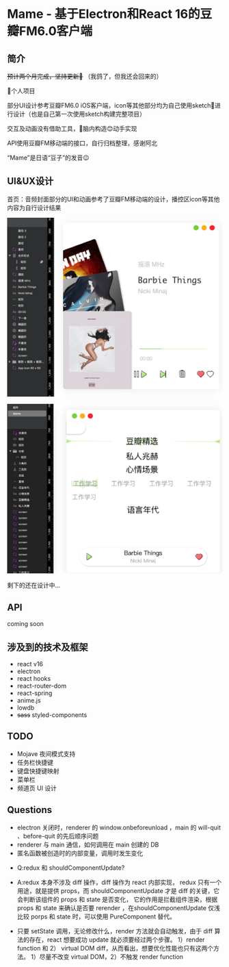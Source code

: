 # Mame - 基于Electron和React 16的豆瓣FM6.0客户端

## 简介

~~预计两个月完成，坚持更新💪~~ （我鸽了，但我还会回来的）

👤个人项目

部分UI设计参考豆瓣FM6.0 iOS客户端，icon等其他部分均为自己使用sketch💎进行设计（也是自己第一次使用sketch构建完整项目）

交互及动画没有借助工具，🧠脑内构造😊动手实现

API使用豆瓣FM移动端的接口，自行归档整理，感谢阿北

“Mame”是日语“豆子”的发音😉

## UI&UX设计

首页：音频封面部分的UI和动画参考了豆瓣FM移动端的设计，播控区icon等其他内容为自行设计结果

![首页-音频播放页设计](assets/images/main.png)

![MHz页-MHz列表页设计](assets/images/MHZ.png)

剩下的还在设计中...

## API

coming soon

## 涉及到的技术及框架

- react v16
- electron
- react hooks
- react-router-dom
- react-spring
- anime.js
- lowdb
- ~~sass~~  styled-components

## TODO

- Mojave 夜间模式支持
- 任务栏快捷键
- 键盘快捷键映射
- 菜单栏
- 频道页 UI 设计

## Questions

- electron 关闭时，renderer 的 window.onbeforeunload ，main 的 will-quit 、before-quit 的先后顺序问题
- renderer 与 main 通信，如何调用在 main 创建的 DB
- 匿名函数被创造时的内部变量，调用时发生变化

<!-- ## 写在后面

想做Mame的原因有很多，一方面是react hook出了蛮久，但在公司用的vue，自己一直找不到练手的项目又不想学别人的二手，就准备自己动手写一个。二是我本身一直对UI设计很感兴趣，就和设计师朋友讨教了一下设计的学习路线，所以Mame也是我的第一个设计作品。再就是我本身肥肠喜欢豆瓣以及豆瓣的产品线，作为占用我使用电量最多的APP，我就打算写一个豆瓣（fm）出来，还有，我真的太喜欢豆瓣FM6.0的UI了❤️ -->


- Q:redux 和 shouldComponentUpdate?
- A:redux 本身不涉及 diff 操作，diff 操作为 react 内部实现， redux 只有一个用途，就是提供 props，而 shouldComponentUpdate 才是 diff 的关键，它会判断该组件的 props 和 state 是否变化， 它的作用是拦截组件渲染，根据 props 和 state 来确认是否要 rerender ，在shouldComponentUpdate 仅浅比较 porps 和 state 时，可以使用 PureComponent 替代。

- 只要 setState 调用，无论修改什么，render 方法就会自动触发，由于 diff 算法的存在，react 想要成功 update 就必须要经过两个步骤。
1）render function 和 2） virtual DOM diff，从而看出，想要优化性能也只有这两个方法。 1）尽量不改变 virtual DOM，2）不触发 render function
